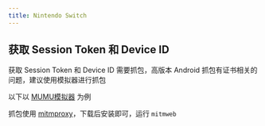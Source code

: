 ```yaml
---
title: Nintendo Switch
---
```


## 获取 Session Token 和 Device ID

获取 Session Token 和 Device ID 需要抓包，高版本 Android 抓包有证书相关的问题，建议使用模拟器进行抓包

以下以 [MUMU模拟器](https://mumu.163.com/) 为例

抓包使用 [mitmproxy](https://mitmproxy.org/)，下载后安装即可，运行 ```mitmweb```